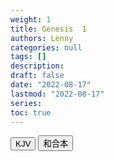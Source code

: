```yaml
---
weight: 1
title: Genesis  1
authors: Lenny
categories: null
tags: []
description: 
draft: false
date: "2022-08-17"
lastmod: "2022-08-17"
series:
toc: true
---
```



<div class="tab">
  <button class="tablinks active" onclick="tablabel(event, 'english')">KJV</button>
  <button class="tablinks" onclick="tablabel(event, 'chinese')">和合本</button>
</div>

<!-- Tab content -->
<div id="english" class="tabcontent" style="display:block">


</div>

<div id="chinese" class="tabcontent">


</div>


